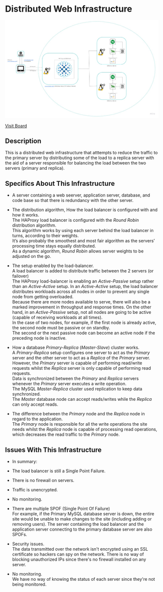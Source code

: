 # Distributed Web Infrastructure

![Image of a distributed web infrastructure](1-distributed_web_infrastructure.jpg)

[Visit Board](https://miro.com/app/board/uXjVOfI6jcU=/)

## Description

This is a distributed web infrastructure that atttempts to reduce the traffic to the primary server by distributing some of the load to a replica server with the aid of a server responsible for balancing the load between the two servers (primary and replica).

## Specifics About This Infrastructure
+ A server containing a web seerver, application server, database, and code base so that there is redundancy with the other server.

+ The distribution algorithm, How the load balancer is configured with and how it works.
<br/>The HAProxy load balancer is configured with the *Round Robin* distribution algorithm.
<br/>This algorithm works by using each server behind the load balancer in turns, according to their weights.
<br/>It’s also probably the smoothest and most fair algorithm as the servers’ processing time stays equally distributed.
<br/>As a dynamic algorithm, *Round Robin* allows server weights to be adjusted on the go.

+ The setup enabled by the load-balancer.
<br/>A load balancer is added to distribute traffic between the 2 servers (or failover)
<br/>The HAProxy load-balancer is enabling an *Active-Passive* setup rather than an *Active-Active* setup. In an *Active-Active* setup, the load balancer distributes workloads across all nodes in order to prevent any single node from getting overloaded.
<br/>Because there are more nodes available to serve, there will also be a marked improvement in throughput and response times. On the other hand, in an *Active-Passive* setup, not all nodes are going to be active (capable of receiving workloads at all times).
<br/>In the case of two nodes, for example, if the first node is already active, the second node must be passive or on standby.
<br/>The second or the next passive node can become an active node if the preceding node is inactive.

+ How a database *Primary-Replica* (*Master-Slave*) cluster works.
<br/>A *Primary-Replica* setup configures one server to act as the *Primary* server and the other server to act as a *Replica* of the *Primary* server.
<br/>However, the *Primary* server is capable of performing read/write requests whilst the *Replica* server is only capable of performing read requests.
<br/>Data is synchronized between the *Primary* and *Replica* servers whenever the *Primary* server executes a write operation.
<br/>The MySQL *Master-Replica* cluster used replication to keep data synchronized.
<br/>The *Master* database node can accept reads/writes while the *Replica* can only accept reads.

+ The difference between the *Primary* node and the *Replica* node in regard to the application.
<br/>The *Primary* node is responsible for all the write operations the site needs whilst the *Replica* node is capable of processing read operations, which decreases the read traffic to the *Primary* node.

## Issues With This Infrastructure
+ In summary:
+ The load balancer is still a Single Point Failure.
+ There is no firewall on servers.
+ Traffic is unencrypted.
+ No monitoring.

+ There are multiple SPOF (Single Point Of Failure)
<br/>For example, if the Primary MySQL database server is down, the entire site would be unable to make changes to the site (including adding or removing users). 
The server containing the load balancer and the application server connecting to the primary database server are also SPOFs.

+ Security issues.<br/>The data transmitted over the network isn't encrypted using an SSL certificate so hackers can spy on the network. There is no way of blocking unauthorized IPs since there's no firewall installed on any server.

+ No monitoring.<br/>We have no way of knowing the status of each server since they're not being monitored.

